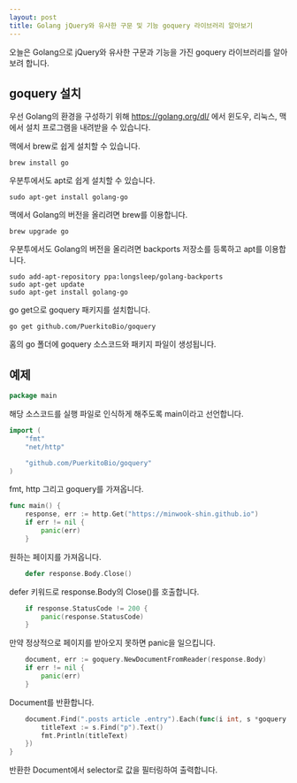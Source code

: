 ```yaml
---
layout: post
title: Golang jQuery와 유사한 구문 및 기능 goquery 라이브러리 알아보기
---
```


오늘은 Golang으로 jQuery와 유사한 구문과 기능을 가진 goquery 라이브러리를 알아보려 합니다.

## goquery 설치

우선 Golang의 환경을 구성하기 위해 https://golang.org/dl/ 에서 윈도우, 리눅스, 맥에서 설치 프로그램을 내려받을 수 있습니다.

맥에서 brew로 쉽게 설치할 수 있습니다.

```
brew install go
```

우분투에서도 apt로 쉽게 설치할 수 있습니다.

```
sudo apt-get install golang-go
```

맥에서 Golang의 버전을 올리려면 brew를 이용합니다.

```
brew upgrade go
```

우분투에서도 Golang의 버전을 올리려면 backports 저장소를 등록하고 apt를 이용합니다.

```
sudo add-apt-repository ppa:longsleep/golang-backports
sudo apt-get update
sudo apt-get install golang-go
```

go get으로 goquery 패키지를 설치합니다.

```
go get github.com/PuerkitoBio/goquery
```

홈의 go 폴더에 goquery 소스코드와 패키지 파일이 생성됩니다.

## 예제

```go
package main
```

해당 소스코드를 실행 파일로 인식하게 해주도록 main이라고 선언합니다.

```go
import (
	"fmt"
	"net/http"

	"github.com/PuerkitoBio/goquery"
)
```

fmt, http 그리고 goquery를 가져옵니다.

```go
func main() {
	response, err := http.Get("https://minwook-shin.github.io")
	if err != nil {
		panic(err)
	}
```

원하는 페이지를 가져옵니다.

```go
	defer response.Body.Close()
```

defer 키워드로 response.Body의 Close()를 호출합니다.

```go
	if response.StatusCode != 200 {
		panic(response.StatusCode)
	}
```

만약 정상적으로 페이지를 받아오지 못하면 panic을 일으킵니다.

```go
	document, err := goquery.NewDocumentFromReader(response.Body)
	if err != nil {
		panic(err)
	}
```

Document를 반환합니다.

```go
	document.Find(".posts article .entry").Each(func(i int, s *goquery.Selection) {
		titleText := s.Find("p").Text()
		fmt.Println(titleText)
	})
}
```

반환한 Document에서 selector로 값을 필터링하여 출력합니다.